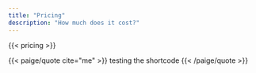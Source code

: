 ```yaml
---
title: "Pricing"
description: "How much does it cost?"
---
```


{{< pricing >}}

{{< paige/quote cite="me" >}}
testing the shortcode
{{< /paige/quote >}}
